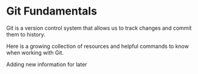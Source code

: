 # Git Fundamentals 

Git is a version control system that allows us to track changes and commit them to history. 

Here is a growing collection of resources and helpful commands to know when working with Git. 

Adding new information for later